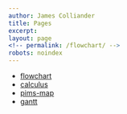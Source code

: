 ```yaml
---
author: James Colliander
title: Pages
excerpt:
layout: page
<!-- permalink: /flowchart/ -->
robots: noindex
---
```




* [flowchart](./flowchart.html)
* [calculus](./calculus.html)
* [pims-map](./PIMS/pims-map.html)
* [gantt](./gantt.html)


